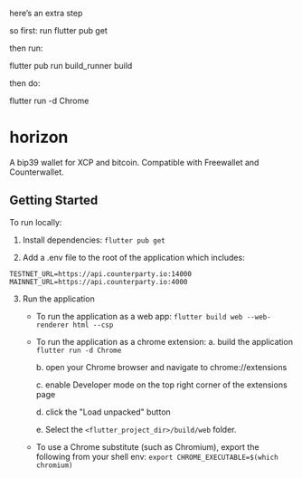 here’s an extra step

so first: run
flutter pub get

then run:

flutter pub run build_runner build

then do:

flutter run -d Chrome



# horizon

A bip39 wallet for XCP and bitcoin. Compatible with Freewallet and Counterwallet.

## Getting Started

To run locally:

1. Install dependencies:
`flutter pub get`

2. Add a .env file to the root of the application which includes:
```
TESTNET_URL=https://api.counterparty.io:14000
MAINNET_URL=https://api.counterparty.io:4000
```

3. Run the application

    - To run the application as a web app:
    `flutter build web --web-renderer html --csp`

    - To run the application as a chrome extension:
        a. build the application
        `flutter run -d Chrome`

        b. open your Chrome browser and navigate to chrome://extensions

        c. enable Developer mode on the top right corner of the extensions page

        d. click the "Load unpacked" button

        e.  Select the `<flutter_project_dir>/build/web` folder.

    - To use a Chrome substitute (such as Chromium), export the following from your shell env:
    `export CHROME_EXECUTABLE=$(which chromium)`